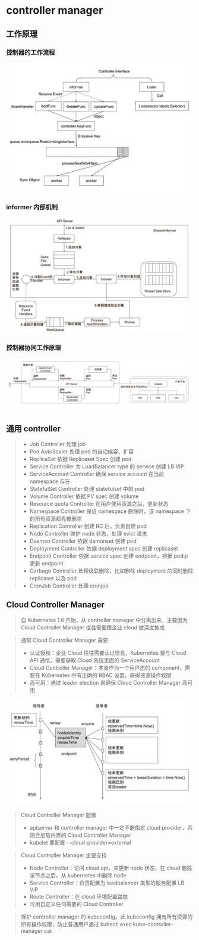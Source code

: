 # controller manager

## 工作原理
### 控制器的工作流程

![](media/16624219672466/16624221513954.jpg)

### informer 内部机制

![](media/16624219672466/16624221959446.jpg)

### 控制器协同工作原理

![](media/16624219672466/16624222200066.jpg)

## 通用 controller
> - Job Controller 处理 job
> - Pod AutoScaler 处理 pod 的自动缩容、扩容
> - ReplicaSet 依据 Replicaset Spec 创建 pod
> - Service Controller 为 LoadBalancer type 的 service 创建 LB VIP
> - ServiceAccount Controller 确保 service account 在当前 namespace 存在
> - StatefulSet Controller 处理 statefulset 中的 pod
> - Volume Controller 依据 PV spec 创建 volume
> - Resource quota Controller 在用户使用资源之后，更新状态
> - Namespace Controller 保证 namespace 删除时，该 namespace 下的所有资源都先被删除
> - Replication Controller 创建 RC 后，负责创建 pod
> - Node Controller 维护 node 状态，处理 evict 请求
> - Daemon Controller 依据 damonset 创建 pod
> - Deployment Controller 依据 deployment spec 创建 replicaset
> - Endpoint Controller 依据 service spec 创建 endpoint，根据 podip 更新 endpoint
> - Garbage Controller 处理级联删除，比如删除 deployment 的同时删除 replicaset 以及 pod
> - CronJob Controller 处理 cronjob

## Cloud Controller Manager

> 自 Kubernetes 1.6 开始，从 controller manager 中分离出来，主要因为 Cloud Controller Manager 往往需要跟企业 cloud 做深度集成

> 通常 Cloud Controller Manager 需要
> - 认证授权：企业 Cloud 往往需要认证信息，Kubernetes 要与 Cloud API 通信，需要获取 Cloud 系统里面的 ServiceAccount
> - Cloud Controller Manager：本身作为一个用户态的 component，需要在 Kubernetes 中有正确的 RBAC 设置，获得资源操作权限
> - 高可用：通过 leader election 来确保 Cloud Controller Manager 高可用

![](media/16624219672466/16624224435836.jpg)

> Cloud Controller Manager 配置
> - apiserver 和 controller manager 中一定不能指定 cloud provider，否则会加载内置的 Cloud Controller Manager
> - kubelet 要配置 --cloud-provider=external

> Cloud Controller Manager 主要支持
> - Node Controller：访问 cloud api，来更新 node 状态，在 cloud 删除该节点之后，从 kubernetes 中删除 node
> - Service Controller：负责配置为 loadbalancer 类型的服务配置 LB VIP
> - Route Controller：在 cloud 环境配置路由
> - 可用自定义任何需要的 Cloud Controller

> 保护 controller manager 的 kubeconfig。此 kubeconfig 拥有所有资源的所有操作权限，防止普通用户通过 kubectl exec kube-controller-manager cat